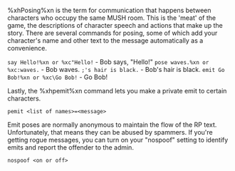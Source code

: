 %xhPosing%xn is the term for communication that happens between characters who occupy the same MUSH room.  This is the 'meat' of the game, the descriptions of character speech and actions that make up the story. There are several commands for posing, some of which add your character's name and other text to the message automatically as a convenience.

`say Hello!%xn or %xc"Hello!` - Bob says, "Hello!"
`pose waves.%xn or %xc:waves.` - Bob waves.
`;'s hair is black.` - Bob's hair is black.
`emit Go Bob!%xn or %xc\Go Bob!` - Go Bob!

Lastly, the %xhpemit%xn command lets you make a private emit to certain characters.

`pemit <list of names>=<message>`
    
Emit poses are normally anonymous to maintain the flow of the RP text.  Unfortunately, that means they can be abused by spammers.  If you're getting rogue messages, you can turn on your "nospoof" setting to identify emits and report the offender to the admin.

`nospoof <on or off>`